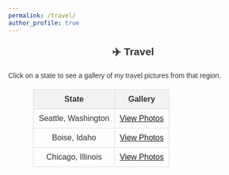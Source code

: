 ```yaml
---
permalink: /travel/
author_profile: true
---
```



<style>
  body {
      font-family: "Arial", sans-serif;
      font-size: 14px;
      color: #333;
  }
  h2 {
      text-align: center;
      font-weight: bold;
      margin: 20px 0;
  }
  table {
      margin: 20px auto;
      border-collapse: collapse;
      width: 80%;
  }
  table th, table td {
      border: 1px solid #ddd;
      padding: 10px;
      text-align: center;
  }
  table th {
      background-color: #f2f2f2;
      font-weight: bold;
  }

  /* Modal styles */
  .modal {
      display: none;
      position: fixed;
      z-index: 10000;
      left: 0;
      top: 0;
      width: 100%;
      height: 100%;
      background-color: rgba(0, 0, 0, 0.9);
      overflow: hidden;
  }
  .modal.show {
      display: block;
      overflow: hidden;
  }
  body.modal-open {
      overflow: hidden; /* Disable scrolling */
  }
  .modal-content {
      position: absolute;
      top: 50%;
      left: 50%;
      transform: translate(-50%, -50%);
      max-width: 90%;
      max-height: 80%;
      text-align: center;
  }
  .modal-content img {
      width: 100%;
      height: auto;
      border-radius: 10px;
  }
  .thumbnails {
      display: flex;
      justify-content: center;
      margin-top: 20px;
  }
  .thumbnails img {
      width: 80px;
      height: 60px;
      margin: 0 5px;
      cursor: pointer;
      border: 2px solid transparent;
      border-radius: 5px;
      transition: transform 0.2s ease-in-out, border 0.2s ease-in-out;
  }
  .thumbnails img:hover,
  .thumbnails img.active {
      transform: scale(1.1);
      border: 2px solid white;
  }
  .carousel-controls {
      position: absolute;
      width: 100%;
      top: 50%;
      transform: translateY(-50%);
      display: flex;
      justify-content: space-between;
  }
  .carousel-controls span {
      cursor: pointer;
      color: white;
      font-size: 40px;
      padding: 10px;
      background: rgba(0, 0, 0, 0.5);
      border-radius: 50%;
      user-select: none;
  }
  .close {
      position: absolute;
      top: 20px;
      right: 20px;
      color: white;
      font-size: 40px;
      cursor: pointer;
      background: rgba(0, 0, 0, 0.6);
      border-radius: 50%;
      text-align: center;
      width: 40px;
      height: 40px;
      line-height: 40px;
      user-select: none;
  }
</style>

<div class="section travel-section">
  <h2>✈️ Travel</h2>
  <p>Click on a state to see a gallery of my travel pictures from that region.</p>

  <table>
    <thead>
      <tr>
        <th>State</th>
        <th>Gallery</th>
      </tr>
    </thead>
    <tbody>
      <tr>
        <td>Seattle, Washington</td>
        <td><a href="javascript:void(0)" onclick="openGallery(['/images/Seattle1.jpeg', '/images/Seattle2.jpeg'])">View Photos</a></td>
      </tr>
      <tr>
        <td>Boise, Idaho</td>
        <td><a href="javascript:void(0)" onclick="openGallery(['/images/Boise1.jpeg', '/images/Boise2.jpeg'])">View Photos</a></td>
      </tr>
      <tr>
        <td>Chicago, Illinois</td>
        <td><a href="javascript:void(0)" onclick="openGallery(['/images/Chicago1.jpeg', '/images/Chicago2.jpeg'])">View Photos</a></td>
      </tr>
    </tbody>
  </table>
</div>

<div id="galleryModal" class="modal">
  <span class="close" onclick="closeGallery()">&times;</span>
  <div class="modal-content">
    <img id="modalImage" src="" alt="Gallery Image">
    <div class="carousel-controls">
      <span id="prev" onclick="prevImage()">&#10094;</span>
      <span id="next" onclick="nextImage()">&#10095;</span>
    </div>
    <div class="thumbnails" id="thumbnails"></div>
  </div>
</div>

<script>
  let currentImageIndex = 0;
  let images = [];

  function openGallery(imageArray) {
      images = imageArray;
      currentImageIndex = 0;
      updateGallery();
      document.body.classList.add('modal-open'); // Disable scrolling
      document.getElementById('galleryModal').classList.add('show');
  }

  function closeGallery() {
      document.getElementById('galleryModal').classList.remove('show');
      document.body.classList.remove('modal-open'); // Enable scrolling
  }

  function prevImage() {
      currentImageIndex = (currentImageIndex === 0) ? images.length - 1 : currentImageIndex - 1;
      updateGallery();
  }

  function nextImage() {
      currentImageIndex = (currentImageIndex === images.length - 1) ? 0 : currentImageIndex + 1;
      updateGallery();
  }

  function updateGallery() {
      document.getElementById('modalImage').src = images[currentImageIndex];
      const thumbnailsDiv = document.getElementById('thumbnails');
      thumbnailsDiv.innerHTML = images.map((src, index) => 
          `<img src="${src}" class="${index === currentImageIndex ? 'active' : ''}" onclick="setImage(${index})">`
      ).join('');
  }

  function setImage(index) {
      currentImageIndex = index;
      updateGallery();
  }
</script>
